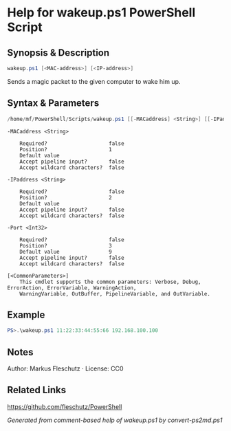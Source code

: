 # Help for wakeup.ps1 PowerShell Script

## Synopsis & Description
```powershell
wakeup.ps1 [<MAC-address>] [<IP-address>]
```

Sends a magic packet to the given computer to wake him up.

## Syntax & Parameters
```powershell
/home/mf/PowerShell/Scripts/wakeup.ps1 [[-MACaddress] <String>] [[-IPaddress] <String>] [[-Port] <Int32>] [<CommonParameters>]
```

```
-MACaddress <String>
    
    Required?                    false
    Position?                    1
    Default value                
    Accept pipeline input?       false
    Accept wildcard characters?  false
```

```
-IPaddress <String>
    
    Required?                    false
    Position?                    2
    Default value                
    Accept pipeline input?       false
    Accept wildcard characters?  false
```

```
-Port <Int32>
    
    Required?                    false
    Position?                    3
    Default value                9
    Accept pipeline input?       false
    Accept wildcard characters?  false
```

```
[<CommonParameters>]
    This cmdlet supports the common parameters: Verbose, Debug, ErrorAction, ErrorVariable, WarningAction, 
    WarningVariable, OutBuffer, PipelineVariable, and OutVariable.
```

## Example
```powershell
PS>.\wakeup.ps1 11:22:33:44:55:66 192.168.100.100
```


## Notes
Author: Markus Fleschutz · License: CC0

## Related Links
https://github.com/fleschutz/PowerShell

*Generated from comment-based help of wakeup.ps1 by convert-ps2md.ps1*
